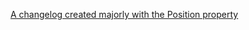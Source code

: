 [A changelog created majorly with the Position property](https://roadmap.sh/projects/changelog-component)
